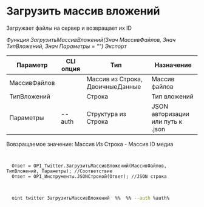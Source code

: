 ﻿---
sidebar_position: 7
---

# Загрузить массив вложений 
 Загружает файлы на сервер и возвращает их ID


*Функция ЗагрузитьМассивВложений(Знач МассивФайлов, Знач ТипВложений, Знач Параметры = "") Экспорт*

  | Параметр | CLI опция | Тип | Назначение |
  |-|-|-|-|
  | МассивФайлов |  | Массив из Строка, ДвоичныеДанные | Массив файлов |
  | ТипВложений |  | Строка | Тип вложений |
  | Параметры | --auth | Структура из Строка | JSON авторизации или путь к .json |

  
  Вовзращаемое значение:   Массив Из Строка -  Массив ID медиа

```bsl title="Пример кода"
	

  Ответ = OPI_Twitter.ЗагрузитьМассивВложений(МассивФайлов, ТипВложений, Параметры); //Соответствие
  Ответ = OPI_Инструменты.JSONСтрокой(Ответ); //JSON строка
	
```

```sh title="Пример команд CLI"
    
  oint twitter ЗагрузитьМассивВложений  %%  %% --auth %auth%

```


```json title="Результат"



```
